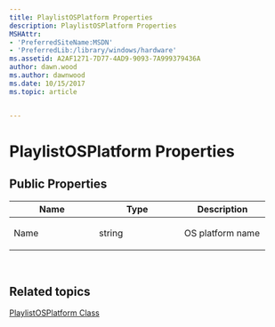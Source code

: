 ```yaml
---
title: PlaylistOSPlatform Properties
description: PlaylistOSPlatform Properties
MSHAttr:
- 'PreferredSiteName:MSDN'
- 'PreferredLib:/library/windows/hardware'
ms.assetid: A2AF1271-7D77-4AD9-9093-7A999379436A
author: dawn.wood
ms.author: dawnwood
ms.date: 10/15/2017
ms.topic: article


---
```


# PlaylistOSPlatform Properties


## <span id="Public_Properties"></span><span id="public_properties"></span><span id="PUBLIC_PROPERTIES"></span>Public Properties


<table>
<colgroup>
<col width="33%" />
<col width="33%" />
<col width="33%" />
</colgroup>
<thead>
<tr class="header">
<th>Name</th>
<th>Type</th>
<th>Description</th>
</tr>
</thead>
<tbody>
<tr class="odd">
<td><p>Name</p></td>
<td><p>string</p></td>
<td><p>OS platform name</p></td>
</tr>
</tbody>
</table>

 

## <span id="related_topics"></span>Related topics


[PlaylistOSPlatform Class](playlistosplatform-class.md)

 

 







